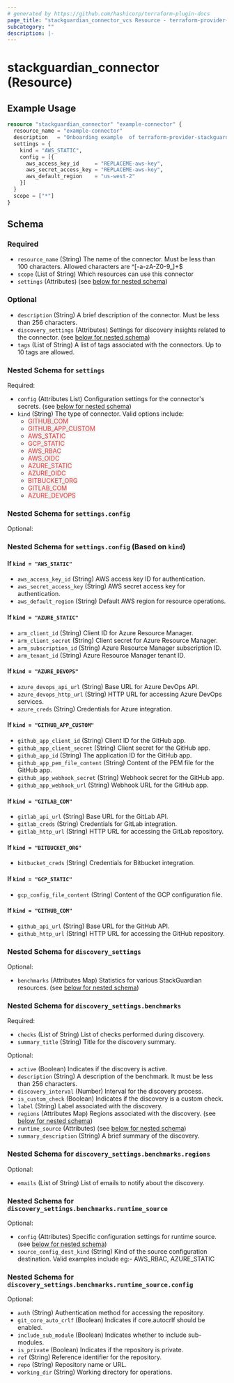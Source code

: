 ```yaml
---
# generated by https://github.com/hashicorp/terraform-plugin-docs
page_title: "stackguardian_connector_vcs Resource - terraform-provider-stackguardian"
subcategory: ""
description: |-
---
```


# stackguardian_connector (Resource)

## Example Usage

```terraform
resource "stackguardian_connector" "example-connector" {
  resource_name = "example-connector"
  description   = "Onboarding example  of terraform-provider-stackguardian for ConnectorCloud"
  settings = {
    kind = "AWS_STATIC",
    config = [{
      aws_access_key_id     = "REPLACEME-aws-key",
      aws_secret_access_key = "REPLACEME-aws-key",
      aws_default_region    = "us-west-2"
    }]
  }
  scope = ["*"]
}
```

<!-- schema generated by tfplugindocs -->

## Schema

### Required

- `resource_name` (String) The name of the connector. Must be less than 100 characters. Allowed characters are ^[-a-zA-Z0-9_]+$
- `scope` (List of String) Which resources can use this connector
- `settings` (Attributes) (see [below for nested schema](#nestedatt--settings))

### Optional

- `description` (String) A brief description of the connector. Must be less than 256 characters.
- `discovery_settings` (Attributes) Settings for discovery insights related to the connector. (see [below for nested schema](#nestedatt--discovery_settings))
- `tags` (List of String) A list of tags associated with the connectors. Up to 10 tags are allowed.

<a id="nestedatt--settings"></a>

### Nested Schema for `settings`

Required:

- `config` (Attributes List) Configuration settings for the connector's secrets. (see [below for nested schema](#nestedatt--settings--config))
- `kind` (String) The type of connector. Valid options include:
  - <span style="background-color: #eff0f0; color: #e53835;">GITHUB_COM</span>
  - <span style="background-color: #eff0f0; color: #e53835;">GITHUB_APP_CUSTOM</span>
  - <span style="background-color: #eff0f0; color: #e53835;">AWS_STATIC</span>
  - <span style="background-color: #eff0f0; color: #e53835;">GCP_STATIC</span>
  - <span style="background-color: #eff0f0; color: #e53835;">AWS_RBAC</span>
  - <span style="background-color: #eff0f0; color: #e53835;">AWS_OIDC</span>
  - <span style="background-color: #eff0f0; color: #e53835;">AZURE_STATIC</span>
  - <span style="background-color: #eff0f0; color: #e53835;">AZURE_OIDC</span>
  - <span style="background-color: #eff0f0; color: #e53835;">BITBUCKET_ORG</span>
  - <span style="background-color: #eff0f0; color: #e53835;">GITLAB_COM</span>
  - <span style="background-color: #eff0f0; color: #e53835;">AZURE_DEVOPS</span>

<a id="nestedatt--settings--config"></a>

### Nested Schema for `settings.config`

Optional:

### Nested Schema for `settings.config` (Based on `kind`)

#### If `kind = "AWS_STATIC"`

- `aws_access_key_id` (String) AWS access key ID for authentication.
- `aws_secret_access_key` (String) AWS secret access key for authentication.
- `aws_default_region` (String) Default AWS region for resource operations.

#### If `kind = "AZURE_STATIC"`

- `arm_client_id` (String) Client ID for Azure Resource Manager.
- `arm_client_secret` (String) Client secret for Azure Resource Manager.
- `arm_subscription_id` (String) Azure Resource Manager subscription ID.
- `arm_tenant_id` (String) Azure Resource Manager tenant ID.

#### If `kind = "AZURE_DEVOPS"`

- `azure_devops_api_url` (String) Base URL for Azure DevOps API.
- `azure_devops_http_url` (String) HTTP URL for accessing Azure DevOps services.
- `azure_creds` (String) Credentials for Azure integration.

#### If `kind = "GITHUB_APP_CUSTOM"`

- `github_app_client_id` (String) Client ID for the GitHub app.
- `github_app_client_secret` (String) Client secret for the GitHub app.
- `github_app_id` (String) The application ID for the GitHub app.
- `github_app_pem_file_content` (String) Content of the PEM file for the GitHub app.
- `github_app_webhook_secret` (String) Webhook secret for the GitHub app.
- `github_app_webhook_url` (String) Webhook URL for the GitHub app.

#### If `kind = "GITLAB_COM"`

- `gitlab_api_url` (String) Base URL for the GitLab API.
- `gitlab_creds` (String) Credentials for GitLab integration.
- `gitlab_http_url` (String) HTTP URL for accessing the GitLab repository.

#### If `kind = "BITBUCKET_ORG"`

- `bitbucket_creds` (String) Credentials for Bitbucket integration.

#### If `kind = "GCP_STATIC"`

- `gcp_config_file_content` (String) Content of the GCP configuration file.

#### If `kind = "GITHUB_COM"`

- `github_api_url` (String) Base URL for the GitHub API.
- `github_http_url` (String) HTTP URL for accessing the GitHub repository.

<a id="nestedatt--discovery_settings"></a>

### Nested Schema for `discovery_settings`

Optional:

- `benchmarks` (Attributes Map) Statistics for various StackGuardian resources. (see [below for nested schema](#nestedatt--discovery_settings--benchmarks))

<a id="nestedatt--discovery_settings--benchmarks"></a>

### Nested Schema for `discovery_settings.benchmarks`

Required:

- `checks` (List of String) List of checks performed during discovery.
- `summary_title` (String) Title for the discovery summary.

Optional:

- `active` (Boolean) Indicates if the discovery is active.
- `description` (String) A description of the benchmark. It must be less than 256 characters.
- `discovery_interval` (Number) Interval for the discovery process.
- `is_custom_check` (Boolean) Indicates if the discovery is a custom check.
- `label` (String) Label associated with the discovery.
- `regions` (Attributes Map) Regions associated with the discovery. (see [below for nested schema](#nestedatt--discovery_settings--benchmarks--regions))
- `runtime_source` (Attributes) (see [below for nested schema](#nestedatt--discovery_settings--benchmarks--runtime_source))
- `summary_description` (String) A brief summary of the discovery.

<a id="nestedatt--discovery_settings--benchmarks--regions"></a>

### Nested Schema for `discovery_settings.benchmarks.regions`

Optional:

- `emails` (List of String) List of emails to notify about the discovery.

<a id="nestedatt--discovery_settings--benchmarks--runtime_source"></a>

### Nested Schema for `discovery_settings.benchmarks.runtime_source`

Optional:

- `config` (Attributes) Specific configuration settings for runtime source. (see [below for nested schema](#nestedatt--discovery_settings--benchmarks--runtime_source--config))
- `source_config_dest_kind` (String) Kind of the source configuration destination. Valid examples include eg:- AWS_RBAC, AZURE_STATIC

<a id="nestedatt--discovery_settings--benchmarks--runtime_source--config"></a>

### Nested Schema for `discovery_settings.benchmarks.runtime_source.config`

Optional:

- `auth` (String) Authentication method for accessing the repository.
- `git_core_auto_crlf` (Boolean) Indicates if core.autocrlf should be enabled.
- `include_sub_module` (Boolean) Indicates whether to include sub-modules.
- `is_private` (Boolean) Indicates if the repository is private.
- `ref` (String) Reference identifier for the repository.
- `repo` (String) Repository name or URL.
- `working_dir` (String) Working directory for operations.
